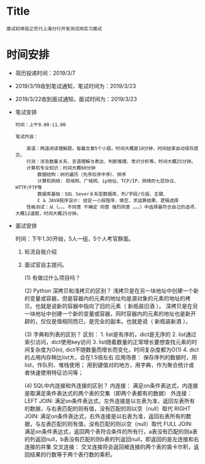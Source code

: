 # Title
    面试初体验之农行上海分行开发测试岗实习面试


# 时间安排
  
  * 简历投递时间：2019/3/7
  * 2019/3/19收到笔试通知，笔试时间为：2019/3/23
  * 2019/3/22收到面试通知，面试时间为：2019/3/23

  * 笔试安排

        时间：上午9.00-11.00

        笔试内容：

            英语：两道阅读理解题，每篇文章5个小题。时间大概是10分钟，时间结束自动保存提交。
            行测：涉及数量关系、言语理解与表达、判断推理、常识分析等。时间大概25分钟。
            计算机专业知识：时间大概60分钟
                数据结构：树的遍历（先序后序中序）、排序
                计算机网络: 局域网、广域网、ip地址、TCP/IP、网络的七层协议、HTTP/FTP等
                数据库基础：SQL Sever关系型数据库、列/字段/元祖、主键、
                C & JAVA程序设计: 给定一小段程序，填空、求运算结果、逻辑选择
            性格测试：从（。。。不同意 不确定 同意 强烈同意 。。。）中选择最符合自己的选项，大概12道题，时间大概25分钟。


   * 面试安排

        时间：下午1.30开始，5人一组，5个人考官群面。

        1. 轮流自我介绍

        2. 面试官自主提问。

            (1) 有做过什么项目吗？
            
            (2) Python 深拷贝和浅拷贝的区别？
                浅拷贝是在另一块地址中创建一个新的变量或容器，但是容器内的元素的地址均是源对象的元素的地址的拷贝。也就是说新的容器中指向了旧的元素（ 新瓶装旧酒 ）。
                深拷贝是在另一块地址中创建一个新的变量或容器，同时容器内的元素的地址也是新开辟的，仅仅是值相同而已，是完全的副本。也就是说（ 新瓶装新酒 ）。

            (3) 字典和列表的区别？
            区别：
                1. list是有序的，dict是无序的
                2. list通过索引访问，dict使用key访问
                3. list随着数量的正常增长要想查找元素的时间复杂度为O(n), dict不随数量而增长而变化，时间复杂度都为O(1)
                4. dict的占用内存稍比list大，会在1.5倍左右
            应用场景：
                保存序列的数据时，用list，作队列、堆栈使用；
                用到键值对的地方，用字典，作为聚合统计或者快速使用特征访问等；

            (4) SQL中内连接和外连接的区别？
                内连接：
                   满足on条件表达式，内连接是取满足条件表达式的两个表的交集（即两个表都有的数据）
                外连接：
                    LEFT JOIN: 满足on条件表达式，左外连接是以左表为准，返回左表所有的数据，与右表匹配的则有值，没有匹配的则以空（null）取代
                    RIGHT JOIN: 满足on条件表达式，右外连接是以右表为准，返回右表所有的数据，与左表匹配的则有值，没有匹配的则以空（null）取代
                    FULL JOIN: 满足on条件表达式，返回两个表符合条件的所有行，a表没有匹配的则a表的列返回null，b表没有匹配的则b表的列返回null，即返回的是左连接和右连接的并集
                交叉连接：
                    交叉连接将会返回被连接的两个表的笛卡尔积，返回结果的行数等于两个表行数的乘积。
           
